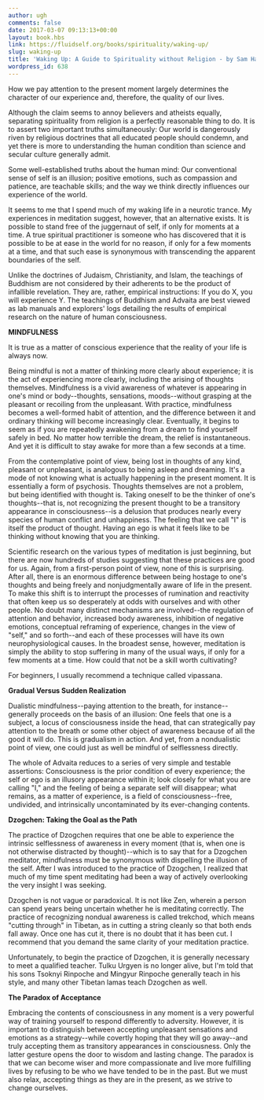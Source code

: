 ```yaml
---
author: ugh
comments: false
date: 2017-03-07 09:13:13+00:00
layout: book.hbs
link: https://fluidself.org/books/spirituality/waking-up/
slug: waking-up
title: 'Waking Up: A Guide to Spirituality without Religion - by Sam Harris'
wordpress_id: 638
---
```


How we pay attention to the present moment largely determines the character of our experience and, therefore, the quality of our lives.

Although the claim seems to annoy believers and atheists equally, separating spirituality from religion is a perfectly reasonable thing to do. It is to assert two important truths simultaneously: Our world is dangerously riven by religious doctrines that all educated people should condemn, and yet there is more to understanding the human condition than science and secular culture generally admit.

Some well-established truths about the human mind: Our conventional sense of self is an illusion; positive emotions, such as compassion and patience, are teachable skills; and the way we think directly influences our experience of the world.

It seems to me that I spend much of my waking life in a neurotic trance. My experiences in meditation suggest, however, that an alternative exists. It is possible to stand free of the juggernaut of self, if only for moments at a time. A true spiritual practitioner is someone who has discovered that it is possible to be at ease in the world for no reason, if only for a few moments at a time, and that such ease is synonymous with transcending the apparent boundaries of the self.

Unlike the doctrines of Judaism, Christianity, and Islam, the teachings of Buddhism are not considered by their adherents to be the product of infallible revelation. They are, rather, empirical instructions: If you do X, you will experience Y. The teachings of Buddhism and Advaita are best viewed as lab manuals and explorers' logs detailing the results of empirical research on the nature of human consciousness.

**MINDFULNESS**

It is true as a matter of conscious experience that the reality of your life is always now.

Being mindful is not a matter of thinking more clearly about experience; it is the act of experiencing more clearly, including the arising of thoughts themselves. Mindfulness is a vivid awareness of whatever is appearing in one's mind or body--thoughts, sensations, moods--without grasping at the pleasant or recoiling from the unpleasant. With practice, mindfulness becomes a well-formed habit of attention, and the difference between it and ordinary thinking will become increasingly clear. Eventually, it begins to seem as if you are repeatedly awakening from a dream to find yourself safely in bed. No matter how terrible the dream, the relief is instantaneous. And yet it is difficult to stay awake for more than a few seconds at a time.

From the contemplative point of view, being lost in thoughts of any kind, pleasant or unpleasant, is analogous to being asleep and dreaming. It's a mode of not knowing what is actually happening in the present moment. It is essentially a form of psychosis. Thoughts themselves are not a problem, but being identified with thought is. Taking oneself to be the thinker of one's thoughts--that is, not recognizing the present thought to be a transitory appearance in consciousness--is a delusion that produces nearly every species of human conflict and unhappiness. The feeling that we call "I" is itself the product of thought. Having an ego is what it feels like to be thinking without knowing that you are thinking.

Scientific research on the various types of meditation is just beginning, but there are now hundreds of studies suggesting that these practices are good for us. Again, from a first-person point of view, none of this is surprising. After all, there is an enormous difference between being hostage to one's thoughts and being freely and nonjudgmentally aware of life in the present. To make this shift is to interrupt the processes of rumination and reactivity that often keep us so desperately at odds with ourselves and with other people. No doubt many distinct mechanisms are involved--the regulation of attention and behavior, increased body awareness, inhibition of negative emotions, conceptual reframing of experience, changes in the view of "self," and so forth--and each of these processes will have its own neurophysiological causes. In the broadest sense, however, meditation is simply the ability to stop suffering in many of the usual ways, if only for a few moments at a time. How could that not be a skill worth cultivating?

For beginners, I usually recommend a technique called vipassana.

**Gradual Versus Sudden Realization**

Dualistic mindfulness--paying attention to the breath, for instance--generally proceeds on the basis of an illusion: One feels that one is a subject, a locus of consciousness inside the head, that can strategically pay attention to the breath or some other object of awareness because of all the good it will do. This is gradualism in action. And yet, from a nondualistic point of view, one could just as well be mindful of selflessness directly.

The whole of Advaita reduces to a series of very simple and testable assertions: Consciousness is the prior condition of every experience; the self or ego is an illusory appearance within it; look closely for what you are calling "I," and the feeling of being a separate self will disappear; what remains, as a matter of experience, is a field of consciousness--free, undivided, and intrinsically uncontaminated by its ever-changing contents.

**Dzogchen: Taking the Goal as the Path**

The practice of Dzogchen requires that one be able to experience the intrinsic selflessness of awareness in every moment (that is, when one is not otherwise distracted by thought)--which is to say that for a Dzogchen meditator, mindfulness must be synonymous with dispelling the illusion of the self. After I was introduced to the practice of Dzogchen, I realized that much of my time spent meditating had been a way of actively overlooking the very insight I was seeking.

Dzogchen is not vague or paradoxical. It is not like Zen, wherein a person can spend years being uncertain whether he is meditating correctly. The practice of recognizing nondual awareness is called trekchod, which means "cutting through" in Tibetan, as in cutting a string cleanly so that both ends fall away. Once one has cut it, there is no doubt that it has been cut. I recommend that you demand the same clarity of your meditation practice.

Unfortunately, to begin the practice of Dzogchen, it is generally necessary to meet a qualified teacher. Tulku Urgyen is no longer alive, but I'm told that his sons Tsoknyi Rinpoche and Mingyur Rinpoche generally teach in his style, and many other Tibetan lamas teach Dzogchen as well.

**The Paradox of Acceptance**

Embracing the contents of consciousness in any moment is a very powerful way of training yourself to respond differently to adversity. However, it is important to distinguish between accepting unpleasant sensations and emotions as a strategy--while covertly hoping that they will go away--and truly accepting them as transitory appearances in consciousness. Only the latter gesture opens the door to wisdom and lasting change. The paradox is that we can become wiser and more compassionate and live more fulfilling lives by refusing to be who we have tended to be in the past. But we must also relax, accepting things as they are in the present, as we strive to change ourselves.
